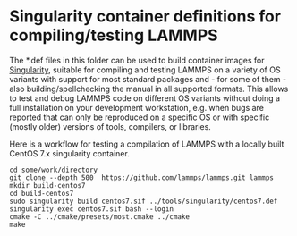 # Singularity container definitions for compiling/testing LAMMPS

The *.def files in this folder can be used to build container images
for [Singularity](https://sylabs.io), suitable for compiling and testing
LAMMPS on a variety of OS variants with support for most standard
packages and - for some of them - also building/spellchecking the manual
in all supported formats. This allows to test and debug LAMMPS code on
different OS variants without doing a full installation on your development
workstation, e.g. when bugs are reported that can only be reproduced on
a specific OS or with specific (mostly older) versions of tools,
compilers, or libraries.

Here is a workflow for testing a compilation of LAMMPS with a locally
built CentOS 7.x singularity container.

```
cd some/work/directory
git clone --depth 500  https://github.com/lammps/lammps.git lammps
mkdir build-centos7
cd build-centos7
sudo singularity build centos7.sif ../tools/singularity/centos7.def
singularity exec centos7.sif bash --login
cmake -C ../cmake/presets/most.cmake ../cmake
make
```

